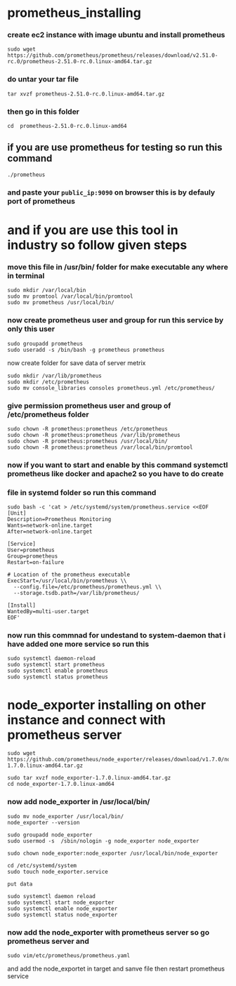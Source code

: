 # prometheus_installing
### create ec2 instance with image ubuntu  and install prometheus
```
sudo wget https://github.com/prometheus/prometheus/releases/download/v2.51.0-rc.0/prometheus-2.51.0-rc.0.linux-amd64.tar.gz
```
### do untar your tar file 
```
tar xvzf prometheus-2.51.0-rc.0.linux-amd64.tar.gz
```
### then go in this folder 
```
cd  prometheus-2.51.0-rc.0.linux-amd64
```
## if you are use prometheus for testing so run this command 
```
./prometheus
```
### and paste your ```public_ip:9090``` on browser this is by defauly port of prometheus

# and if you are use this tool in industry so follow given steps

### move this file in /usr/bin/ folder for make executable any where in terminal 
```
sudo mkdir /var/local/bin 
sudo mv promtool /var/local/bin/promtool
sudo mv prometheus /usr/local/bin/
```
### now create prometheus user and group for run this service by only this user
```
sudo groupadd prometheus
sudo useradd -s /bin/bash -g prometheus prometheus 
```
now create folder for save data of server metrix 
```
sudo mkdir /var/lib/prometheus
sudo mkdir /etc/prometheus
sudo mv console_libraries consoles prometheus.yml /etc/prometheus/
```
### give permission prometheus user and group of /etc/prometheus folder 
```
sudo chown -R prometheus:prometheus /etc/prometheus
sudo chown -R prometheus:prometheus /var/lib/prometheus
sudo chown -R prometheus:prometheus /usr/local/bin/
sudo chown -R prometheus:prometheus /var/local/bin/promtool
```
### now if you want to start and enable by this command systemctl prometheus like docker and apache2 so you have to do create 
### file in systemd folder so run this command 
```
sudo bash -c 'cat > /etc/systemd/system/prometheus.service <<EOF
[Unit]
Description=Prometheus Monitoring
Wants=network-online.target
After=network-online.target

[Service]
User=prometheus
Group=prometheus
Restart=on-failure

# Location of the prometheus executable
ExecStart=/usr/local/bin/prometheus \\
  --config.file=/etc/prometheus/prometheus.yml \\
  --storage.tsdb.path=/var/lib/prometheus/

[Install]
WantedBy=multi-user.target
EOF'
```
### now run this commnad for undestand to system-daemon that i have added one more service so run this 
```
sudo systemctl daemon-reload
sudo systemctl start prometheus
sudo systemctl enable prometheus
sudo systemctl status prometheus
```
# node_exporter installing on other instance and connect with prometheus server 
```
sudo wget https://github.com/prometheus/node_exporter/releases/download/v1.7.0/node_exporter-1.7.0.linux-amd64.tar.gz
```
```
sudo tar xvzf node_exporter-1.7.0.linux-amd64.tar.gz
cd node_exporter-1.7.0.linux-amd64
```
### now add node_exporter in /usr/local/bin/
```
sudo mv node_exporter /usr/local/bin/
node_exporter --version
```
```
sudo groupadd node_exporter
sudo usermod -s  /sbin/nologin -g node_exporter node_exporter 
```
```
sudo chown node_exporter:node_exporter /usr/local/bin/node_exporter
```
```
cd /etc/systemd/system
sudo touch node_exporter.service
```
```
put data
```
```
sudo systemctl daemon reload 
sudo systemctl start node_exporter
sudo systemctl enable node_exporter
sudo systemctl status node_exporter
```
### now add the node_exporter with prometheus server so go  prometheus server and 
```
sudo vim/etc/prometheus/prometheus.yaml
```
and add the node_exportet in target and sanve file then restart prometheus service 
